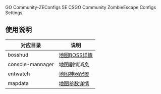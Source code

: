 GO Community-ZEConfigs
5E CSGO Community ZombieEscape Configs Settings
## 使用说明
| 对应目录 | 说明                                                                       |
|----------|----------------------------------------------------------------------------|
| bosshud  | [地图BOSS详情](./bosshud/README.md)             |
| console-mannager  | [地图剧情消息](./console-mannager/README.md)             |
| entwatch  | [地图神器配置](./entwatch/README.md)             |
| mapdata  | [地图参数详情](./mapdata/README.md)            |
